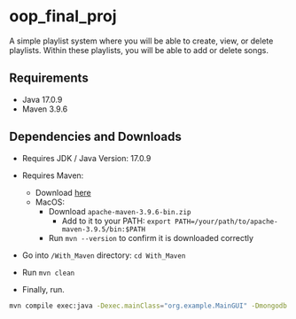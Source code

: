 # oop_final_proj

A simple playlist system where you will be able to create, view, or delete playlists. Within these playlists, you will be able to add or delete songs.

## Requirements

- Java 17.0.9
- Maven 3.9.6

## Dependencies and Downloads

- Requires JDK / Java Version: 17.0.9
- Requires Maven:
  - Download [here](https://maven.apache.org/download.cgi?.=)
  - MacOS:
    - Download ```apache-maven-3.9.6-bin.zip```
      - Add to it to your PATH: ```export PATH=/your/path/to/apache-maven-3.9.5/bin:$PATH```
    - Run ```mvn --version``` to confirm it is downloaded correctly

- Go into `/With_Maven` directory: ```cd With_Maven```

- Run ```mvn clean```
- Finally, run.

```sh
mvn compile exec:java -Dexec.mainClass="org.example.MainGUI" -Dmongodb.uri="mongodb+srv://forGrader:grader@cluster0.e6hjphf.mongodb.net/?retryWrites=true&w=majority" -e
```
